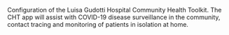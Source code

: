Configuration of the Luisa Gudotti Hospital Community Health Toolkit. The CHT app will assist with COVID-19 disease surveillance in the community, contact tracing and monitoring of patients in isolation at home.
